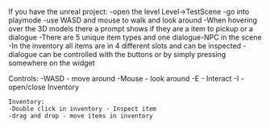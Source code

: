 If you have the unreal project:
-open the level Level->TestScene
-go into playmode
-use WASD and mouse to walk and look around
-When hovering over the 3D models there a prompt shows if they are a item to pickup or a dialogue
-There are 5 unique item types and one dialogue-NPC in the scene
-In the inventory all items are in 4 different slots and can be inspected
-dialogue can be controlled with the buttons or by simply pressing somewhere on the widget

Controls:
	-WASD 	- move around
	-Mouse 	- look around
	-E	- Interact
	-I	- open/close Inventory

	Inventory:
	-Double click in inventory - Inspect item
	-drag and drop - move items in inventory
	
